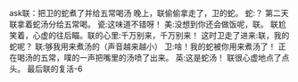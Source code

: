 ask联：把卫的蛇煮了并给五常喝汤
晚上，联偷偷拿走了，卫的蛇。
蛇:？
第二天
联拿着蛇汤分给五常喝。
瓷:这味道不错呀！
美:没想到你还会做饭呢，联。
联尬笑着，心虚的往后瞄。联的心里:千万别来，千万别来！
这时卫走了进来:联，我的蛇呢？
联:够我用来煮汤的（声音越来越小）
卫:啥！我的蛇被你用来煮汤了！
正在喝汤的五常，噗的一声把嘴里的汤喷了出来。
英:这是蛇汤！
联很心虚地点了点头。
最后联的复活-6